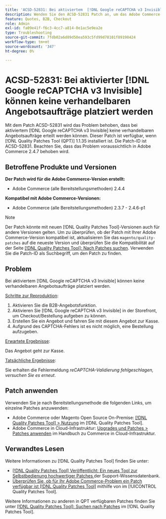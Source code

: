 ```yaml
---
title: 'ACSD-52831: Bei aktiviertem  [!DNL Google reCAPTCHA v3 Invisible]  können keine verhandelbaren Angebotsaufträge platziert werden'
description: Wenden Sie den ACSD-52831 Patch an, um das Adobe Commerce-Problem zu beheben, bei dem Sie keine verhandelbaren Angebotsbestellungen aufgeben können, wenn  [!DNL Google reCAPTCHA v3 Invisible]  aktiviert ist.
feature: Quotes, B2B, Checkout
role: Admin
exl-id: fa09e41f-f6c3-4cc7-a814-0e1ac5e9ea2e
type: Troubleshooting
source-git-commit: 7fdb02a6d89d50ea593c5fd99d78101f89198424
workflow-type: tm+mt
source-wordcount: '347'
ht-degree: 0%

---
```


# ACSD-52831: Bei aktivierter [!DNL Google reCAPTCHA v3 Invisible] können keine verhandelbaren Angebotsaufträge platziert werden

Mit dem Patch ACSD-52831 wird das Problem behoben, dass bei aktiviertem [!DNL Google reCAPTCHA v3 Invisible] keine verhandelbaren Angebotsaufträge erteilt werden können. Dieser Patch ist verfügbar, wenn [!DNL Quality Patches Tool (QPT)] 1.1.35 installiert ist. Die Patch-ID ist ACSD-52831. Beachten Sie, dass das Problem voraussichtlich in Adobe Commerce 2.4.7 behoben wird.

## Betroffene Produkte und Versionen

**Der Patch wird für die Adobe Commerce-Version erstellt:**

* Adobe Commerce (alle Bereitstellungsmethoden) 2.4.4

**Kompatibel mit Adobe Commerce-Versionen:**

* Adobe Commerce (alle Bereitstellungsmethoden) 2.3.7 - 2.4.6-p1

>[!NOTE]
>
>Der Patch könnte mit neuen [!DNL Quality Patches Tool]-Versionen auch für andere Versionen gelten. Um zu überprüfen, ob der Patch mit Ihrer Adobe Commerce-Version kompatibel ist, aktualisieren Sie das `magento/quality-patches` auf die neueste Version und überprüfen Sie die Kompatibilität auf der Seite [[!DNL Quality Patches Tool]: Nach Patches suchen](https://experienceleague.adobe.com/tools/commerce-quality-patches/index.html?lang=de). Verwenden Sie die Patch-ID als Suchbegriff, um den Patch zu finden.

## Problem

Bei aktiviertem [!DNL Google reCAPTCHA v3 Invisible] können keine verhandelbaren Angebotsaufträge platziert werden.

<u>Schritte zur Reproduktion</u>:

1. Aktivieren Sie die B2B-Angebotsfunktion.
1. Aktivieren Sie [!DNL Google reCAPTCHA v3 Invisible] in der Storefront, um Checkout/Bestellung aufgeben zu können.
1. Erstellen Sie ein Angebot und fahren Sie mit diesem Angebot zur Kasse.
1. Aufgrund des CAPTCHA-Fehlers ist es nicht möglich, eine Bestellung aufzugeben.

<u>Erwartete Ergebnisse</u>:

Das Angebot geht zur Kasse.

<u>Tatsächliche Ergebnisse</u>:

Sie erhalten die Fehlermeldung *reCAPTCHA-Validierung fehlgeschlagen, versuchen Sie es erneut*.

## Patch anwenden

Verwenden Sie je nach Bereitstellungsmethode die folgenden Links, um einzelne Patches anzuwenden:

* Adobe Commerce oder Magento Open Source On-Premise: [[!DNL Quality Patches Tool] > Nutzung](/help/tools/quality-patches-tool/usage.md) im [!DNL Quality Patches Tool].
* Adobe Commerce in Cloud-Infrastruktur: [Upgrades und Patches > Patches anwenden](https://experienceleague.adobe.com/docs/commerce-cloud-service/user-guide/develop/upgrade/apply-patches.html?lang=de) im Handbuch zu Commerce in Cloud-Infrastruktur.

## Verwandtes Lesen

Weitere Informationen zu [!DNL Quality Patches Tool] finden Sie unter:

* [[!DNL Quality Patches Tool] Veröffentlicht: Ein neues Tool zur Selbstbedienung hochwertiger Patches ](https://experienceleague.adobe.com/de/docs/commerce-operations/tools/quality-patches-tool/quality-patches-tool-to-self-serve-quality-patches) der Support-Wissensdatenbank.
* [Überprüfen Sie, ob für Ihr Adobe Commerce-Problem ein Patch verfügbar ist [!DNL Quality Patches Tool]](/help/tools/quality-patches-tool/patches-available-in-qpt/check-patch-for-magento-issue-with-magento-quality-patches.md) mithilfe von im [!UICONTROL Quality Patches Tool].


Weitere Informationen zu anderen in QPT verfügbaren Patches finden Sie unter [[!DNL Quality Patches Tool]: Suchen nach Patches](https://experienceleague.adobe.com/tools/commerce-quality-patches/index.html?lang=de) im [!DNL Quality Patches Tool].
